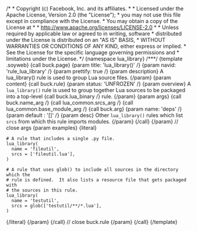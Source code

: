 /\* \* Copyright (c) Facebook, Inc. and its affiliates. \* \* Licensed
under the Apache License, Version 2.0 (the \"License\"); \* you may not
use this file except in compliance with the License. \* You may obtain a
copy of the License at \* \* http://www.apache.org/licenses/LICENSE-2.0
\* \* Unless required by applicable law or agreed to in writing,
software \* distributed under the License is distributed on an \"AS IS\"
BASIS, \* WITHOUT WARRANTIES OR CONDITIONS OF ANY KIND, either express
or implied. \* See the License for the specific language governing
permissions and \* limitations under the License. \*/ {namespace
lua_library} /\*\*\*/ {template .soyweb} {call buck.page} {param title:
\'lua_library()\' /} {param navid: \'rule_lua_library\' /} {param
prettify: true /} {param description} A lua_library() rule is used to
group Lua source files. {/param} {param content} {call buck.rule} {param
status: \'UNFROZEN\' /} {param overview} A `lua_library()` rule is used
to group together Lua sources to be packaged into a top-level {call
buck.lua_binary /} rule. {/param} {param args} {call buck.name_arg /}
{call lua_common.srcs_arg /} {call lua_common.base_module_arg /} {call
buck.arg} {param name: \'deps\' /} {param default : \'\[\]\' /} {param
desc} Other `lua_library()` rules which list `srcs` from which this rule
imports modules. {/param} {/call} {/param} // close args {param
examples} {literal}

``` {.prettyprint .lang-py}
# A rule that includes a single .py file.
lua_library(
  name = 'fileutil',
  srcs = ['fileutil.lua'],
)

# A rule that uses glob() to include all sources in the directory which the
# rule is defined.  It also lists a resource file that gets packaged with
# the sources in this rule.
lua_library(
  name = 'testutil',
  srcs = glob(['testutil/**/*.lua'],
)
```

{/literal} {/param} {/call} // close buck.rule {/param} {/call}
{/template}
